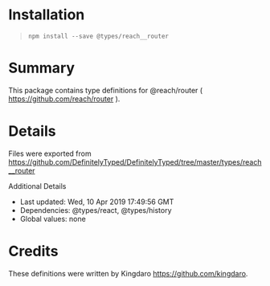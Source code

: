 # Installation

> `npm install --save @types/reach__router`

# Summary

This package contains type definitions for @reach/router ( https://github.com/reach/router ).

# Details

Files were exported from https://github.com/DefinitelyTyped/DefinitelyTyped/tree/master/types/reach__router

Additional Details

- Last updated: Wed, 10 Apr 2019 17:49:56 GMT
- Dependencies: @types/react, @types/history
- Global values: none

# Credits

These definitions were written by Kingdaro <https://github.com/kingdaro>.
